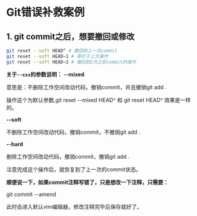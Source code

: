 # Git错误补救案例

## 1. git commit之后，想要撤回或修改

```bash
git reset --soft HEAD^ # 撤回到上一次commit
git reset --soft HEAD~1 # 等价于上方操作
git reset --soft HEAD~2 # 撤回到2次之前commit的操作
```

**关于`--xxx`的参数说明：**
**--mixed** 

意思是：不删除工作空间改动代码，撤销commit，并且撤销git add . 

操作这个为默认参数,git reset --mixed HEAD^ 和 git reset HEAD^ 效果是一样的。

**--soft**  

不删除工作空间改动代码，撤销commit，不撤销git add . 

**--hard**

删除工作空间改动代码，撤销commit，撤销git add . 

注意完成这个操作后，就恢复到了上一次的commit状态。

**顺便说一下，如果commit注释写错了，只是想改一下注释，只需要：**

git commit --amend

此时会进入默认vim编辑器，修改注释完毕后保存就好了。